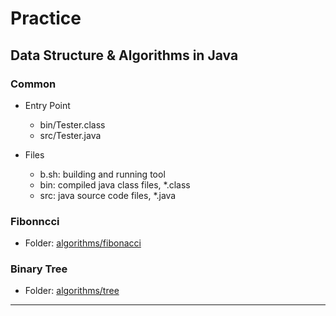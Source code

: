 # __Practice__

## Data Structure & Algorithms in Java

### Common

 * Entry Point
   * bin/Tester.class
   * src/Tester.java

 * Files
   * b.sh: building and running tool
   * bin: compiled java class files, *.class
   * src: java source code files, *.java

### Fibonncci

 * Folder: [algorithms/fibonacci](algorithms/fibonacci)

### Binary Tree

 * Folder: [algorithms/tree](algorithms/tree)

----